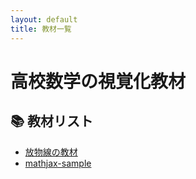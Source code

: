 ```yaml
---
layout: default
title: 教材一覧
---
```


# 高校数学の視覚化教材

## 📚 教材リスト

- [放物線の教材](parabola.md)
- [mathjax-sample](mathjax-sample/index.md)
